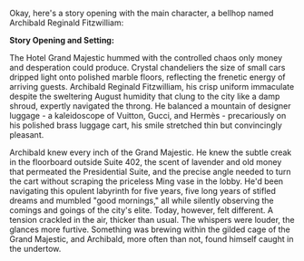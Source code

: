 Okay, here's a story opening with the main character, a bellhop named Archibald Reginald Fitzwilliam:

**Story Opening and Setting:**

The Hotel Grand Majestic hummed with the controlled chaos only money and desperation could produce. Crystal chandeliers the size of small cars dripped light onto polished marble floors, reflecting the frenetic energy of arriving guests. Archibald Reginald Fitzwilliam, his crisp uniform immaculate despite the sweltering August humidity that clung to the city like a damp shroud, expertly navigated the throng. He balanced a mountain of designer luggage - a kaleidoscope of Vuitton, Gucci, and Hermès - precariously on his polished brass luggage cart, his smile stretched thin but convincingly pleasant.

Archibald knew every inch of the Grand Majestic. He knew the subtle creak in the floorboard outside Suite 402, the scent of lavender and old money that permeated the Presidential Suite, and the precise angle needed to turn the cart without scraping the priceless Ming vase in the lobby. He'd been navigating this opulent labyrinth for five years, five long years of stifled dreams and mumbled "good mornings," all while silently observing the comings and goings of the city's elite. Today, however, felt different. A tension crackled in the air, thicker than usual. The whispers were louder, the glances more furtive. Something was brewing within the gilded cage of the Grand Majestic, and Archibald, more often than not, found himself caught in the undertow.

